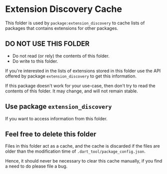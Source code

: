 Extension Discovery Cache
=========================

This folder is used by `package:extension_discovery` to cache lists of
packages that contains extensions for other packages.

DO NOT USE THIS FOLDER
----------------------

* Do not read (or rely) the contents of this folder.
* Do write to this folder.

If you're interested in the lists of extensions stored in this folder use the
API offered by package `extension_discovery` to get this information.

If this package doesn't work for your use-case, then don't try to read the
contents of this folder. It may change, and will not remain stable.

Use package `extension_discovery`
---------------------------------

If you want to access information from this folder.

Feel free to delete this folder
-------------------------------

Files in this folder act as a cache, and the cache is discarded if the files
are older than the modification time of `.dart_tool/package_config.json`.

Hence, it should never be necessary to clear this cache manually, if you find a
need to do please file a bug.

